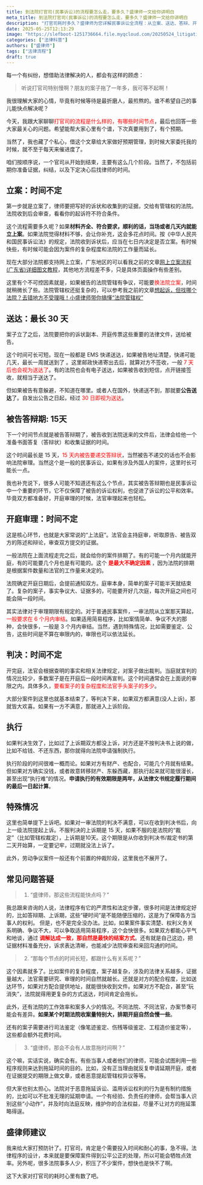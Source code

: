 ```yaml
---
title: 到法院打官司(民事诉讼)的流程要怎么走，要多久？盛律师一文给你讲明白
meta_title: 到法院打官司(民事诉讼)的流程要怎么走，要多久？盛律师一文给你讲明白
description: "打官司耗时多久？盛律师为您详解民事诉讼全流程：从立案、送达、答辩、开庭到判决执行，各阶段时间节点及法律规定一文看懂。了解影响诉讼时长的因素，如案件复杂性、法院排期及简易程序适用等，助您合理预期，从容应对。"
date: 2025-05-25T12:13:29
image: "https://slefboot-1251736664.file.myqcloud.com/20250524_litigation_process_cover.webp"
categories: ["法律科普"]
authors: ["盛律师"]
tags: ["法律流程"]
draft: true
---
```


每一个有纠纷，想借助法律解决的人，都会有这样的顾虑：

> 听说打官司特别慢啊？朋友的案子拖了一年多，我可等不起啊！

我很理解大家的心情，毕竟有时候等待是最折磨人，最煎熬的。谁不希望自己的事儿能快点解决呢？

今天，我跟大家聊聊<span style="color: red;">打官司的流程是什么样的，有哪些时间节点</span>，最后也回答一些大家最关心的问题。希望能帮大家心里有个谱，下次真要用到了，有个预期。

当然了，我也藏了个私心，借这个文章给大家做好预期管理，到时候大家委托我的时候，就不至于每天来催进度了。

咱们按顺序说，一个官司从开始到结束，主要有这么几个阶段。当然了，不包括前期你准备证据，纠结，以及下定决心后找律师的时间。

## 立案：时间不定

第一步就是立案了，律师要把写好的诉状和收集到的证据，交给有管辖权的法院。法院收到后会审查，看看你的起诉符不符合条件。

这个流程需要多久呢？如果**材料齐全、符合要求，顺利的话，当场或者几天内就能立上案**。如果法院觉得材料不够，会让你补充，这会多花点时间。按《中华人民共和国民事诉讼法》的规定，法院收到诉状后，应当在七日内决定是否立案。有时候快些，有时候可能会因为案件的复杂程度和法院的工作量而延长。

现在大部分法院都支持网上立案，广东地区的可以看我之前的文章[网上立案流程(广东省)详细图文教程](https://www.shenglvshi.cn/lawsuit_steps)，其他地方流程差不多，只是具体页面操作有些差别。

这里有个不可控因素就是，如果被告的法院管辖有争议，可能要<span style="color: red;">换法院立案</span>，时间就稍微长了些。法院管辖权还挺复杂的，可以参考我之前的文章[想起诉，但找哪个法院？去错地方不受理哦！小盛律师带你搞懂“法院管辖权”](https://www.shenglvshi.cn/court_jurisdiction)

## 送达：最长 30 天

案子立了之后，法院要把你的诉状副本、开庭传票这些重要的法律文件，送给被告。

这个时间可长可短。现在一般都是 EMS 快递送达，如果被告地址清楚，快递可能几天，最长一周就送到了
。这里邮政快递寄出去后，就算对方不签收，一般 <span style="color: red;">7 天后也会视为送达了</span>。有的法院也会有电子送达，如果被告收到短信，点开链接签收，就相当于送达了。

但如果被告有意躲避，不知道在哪里。或者人在国外，快递送不到，那就要**公告送达**了。自发出公告之日起，经过<span style="color: red;"> 30 日即视为送达</span>。

## 被告答辩期: 15天

下一个时间节点就是被告答辩期了，被告收到法院送来的文件后，法律会给他一个准备书面答复（答辩状）和收集证据的时间。

这个时间最长是 15 天，<span style="color: red;">15 天内被告要递交答辩状</span>，当然被告不递交的话也不会影响法院审理。当然这个是一般的民事诉讼，如果有涉及外国人的案件，这里时长可能长一点。

我也补充说下，很多人可能不知道还有这么个节点，其实被告答辩期也是民事诉讼中一个重要的环节，它不仅保障了被告的诉讼权利，也促进了诉讼的公平和效率。毕竟双方都准备好，开庭审理的时候，法官审理起来也轻松。

## 开庭审理：时间不定

这是核心环节，也就是大家常说的“上法庭”。法官会主持庭审，听取原告、被告双方的陈述和辩论，审查双方提交的证据。

一般法院在上面流程走完之后，就会给你的案件排期了。有的可能一个月内就能开庭，有的可能要几个月也是有可能的。这个 **<span style="color: red;">是最大不确定因素</span>** ，因为法院的排期是根据案件数量和法官的工作量来决定的。

法院确定开庭日期后，会提前通知双方。庭审本身，简单的案子可能半天就结束了。复杂的案子，事实争议大、证据多的，可能要开好几次庭，每次开庭之间也可能会隔一段时间。

其实法律对于审理期限有规定的。对于普通民事案件，一审法院从立案那天算起，<span style="color: red;">一般要求在 6 个月内审结</span>。如果适用简易程序，比如案情简单、争议不大的那种，会快很多，一般是 3 个月内审结。当然，遇到特殊情况，比如需要鉴定、公告，这些时间是不算在审限内的，审限也可以依法延长。

## 判决：时间不定

开完庭，法官会根据查明的事实和相关法律规定，对案子做出裁判。当庭就宣判的情况比较少，多数案子是在开庭后一段时间再宣判。这个时间通常会在上面说的审限之内。具体多久，<span style="color: red;">要看案子的复杂程度和法官手头案子的多少</span>。

大部分案件到这里也就基本结束了，等判决下来，如果双方都满意(没人上诉)，那就皆大欢喜。如果有一方不满意，那就进入上诉阶段。

## 执行

如果判决生效了，比如过了上诉期双方都没上诉，对方还是不按判决书上说的做，比如不给钱、不还东西，那你就得向法院申请强制执行。

执行阶段的时间很难一概而论。如果对方有财产、也配合，可能几个月就有结果。但如果对方确实没钱，或者故意转移财产、东躲西藏，那执行起来就可能很漫长，甚至出现“执行难”的情况。**申请执行的有效期限是两年，从法律文书规定履行期间的最后一日起计算**。

## 特殊情况

这里也简单提下上诉吧。如果对一审法院的判决不满意，可以在收到判决书后，向上一级法院提起上诉。不服判决的上诉期是 15 天，如果不服的是法院的“裁定”（比如管辖权裁定），上诉期是10天。这个期限是从你收到判决书/裁定书的第二天开始算，一定要记牢，过期就没法上诉了。

此外，劳动争议案件一般还有个前置的仲裁阶段，这里我也不展开了。

## 常见问题答疑

> 1. “盛律师，那这些流程能快点吗？”

我总跟来咨询的人说，法律程序有它的严肃性和法定步骤，很多时间是法律规定好的，比如答辩期、上诉期，这些“硬时间”是不能随便压缩的，这是为了保障各方当事人的权利。
但是，也不是完全没办法。比如，如果案件事实清楚、权利义务关系明确、争议不大，可以争取适用简易程序，这个会快很多。如果双方都能心平气和地谈，通过 **<span style="color: red;">调解达成一致，那自然是最快的结案方式</span>**。还有就是自己这边，把证据材料准备充分，诉求表达清晰，也能减少法院审查和来回沟通的时间。

> 2. “那每个节点的时间长短，都跟什么有关系呢？”

这个因素就多了。比如案件的复杂程度，案子越复杂，涉及的法律关系越多，证据量越大，法官需要研究、审理的时间自然就越长。还就是对方的配合程度，比如送达环节，如果对方配合提供地址，就能很快收到文件。如果对方不配合，甚至“玩消失”，法院就得用更复杂的方式送达，时间肯定会拖长。

此外，还有法院的工作效率和案多人少的情况。不同法院、不同法官，办案节奏可能会有差异。**如果某个时期法院收案量特别大，排期开庭自然会慢一些**。

还有的案子需要进行司法鉴定（像笔迹鉴定、伤残等级鉴定、工程造价鉴定等），这些都会额外花费时间。

> 3. “盛律师，那会不会有人故意拖时间啊？”

这个嘛，实话实说，确实会有。有些当事人或者他们的律师，可能会试图利用一些程序规则来达到拖延时间的目的。比如，没有正当理由就反复申请延期开庭，或者在证据提交的期限上做文章，或者恶意提起管辖权异议等等。

但大家也别太担心。法院对于恶意拖延诉讼、滥用诉讼权利的行为是有制约措施的，比如可以不批准无理的延期申请。一个有经验、负责任的律师，会帮当事人识别这些“小动作”，并及时向法庭反映，维护你的合法权益，尽量不让对方的拖延策略得逞。

## 盛律师建议

我来给大家打预防针了。打官司，肯定是个需要投入时间和耐心的事，急不得。法律程序的设计，本来就是要保障案件得到公平公正的处理，所以可能会牺牲点效率。另外呢，很多法院事多人少，积压了不少案件，想快也是快不了啊。

这下大家对打官司的耗时心里有数了吧。